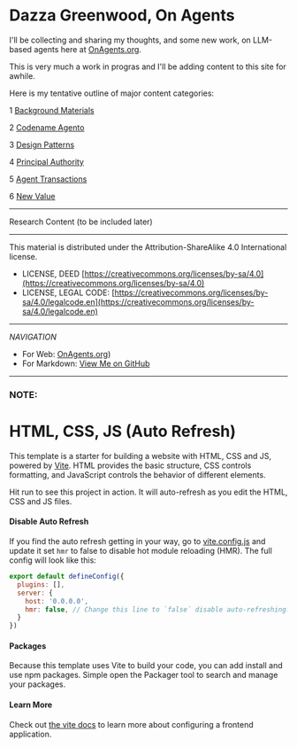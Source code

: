 # Dazza Greenwood, On Agents

I'll be collecting and sharing my thoughts, and some new work, on LLM-based agents here at [OnAgents.org](https://onagents.org). 

This is very much a work in progras and I'll be adding content to this site for awhile.

Here is my tentative outline of major content categories:

1 [Background Materials](background/)

2 [Codename Agento](agento/)

3 [Design Patterns](patterns/)

4 [Principal Authority](principals/)

5 [Agent Transactions](transactions/)

6 [New Value](genspring/)


--------------------

Research Content (to be included later)

_____

This material is distributed under the Attribution-ShareAlike 4.0 International license.

* LICENSE, DEED [https://creativecommons.org/licenses/by-sa/4.0](https://creativecommons.org/licenses/by-sa/4.0)
* LICENSE, LEGAL CODE: [https://creativecommons.org/licenses/by-sa/4.0/legalcode.en](https://creativecommons.org/licenses/by-sa/4.0/legalcode.en)

------

*NAVIGATION*

* For Web: [OnAgents.org](https://dazzaji.github.io/onagents_dev/))
* For Markdown: [View Me on GitHub](https://github.com/dazzaji/onagents/tree/main/docs)

-------

### NOTE:

# HTML, CSS, JS (Auto Refresh)

This template is a starter for building a website with HTML, CSS and JS, powered by [Vite](https://vitejs.dev/). HTML provides the basic structure, CSS controls formatting, and JavaScript controls the behavior of different elements.

Hit run to see this project in action. It will auto-refresh as you edit the HTML, CSS and JS files.

#### Disable Auto Refresh

If you find the auto refresh getting in your way, go to [vite.config.js](./vite.config.js) and update it set `hmr` to false to disable hot module reloading (HMR). The full config will look like this:

```js
export default defineConfig({
  plugins: [],
  server: {
    host: '0.0.0.0',
    hmr: false, // Change this line to `false` disable auto-refreshing.
  }
})
```

#### Packages

Because this template uses Vite to build your code, you can add install and use npm packages. Simple open the Packager tool to search and manage your packages.

#### Learn More

Check out [the vite docs](https://vitejs.dev) to learn more about configuring a frontend application.
